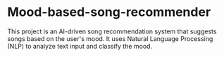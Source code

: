 # Mood-based-song-recommender
This project is an AI-driven song recommendation system that suggests songs based on the user's mood. It uses Natural Language Processing (NLP) to analyze text input and classify the mood.
